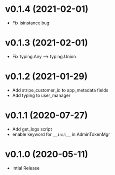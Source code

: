 # v0.1.4 (2021-02-01)
* Fix isinstance bug

# v0.1.3 (2021-02-01)
* Fix typing.Any --> typing.Union

# v0.1.2 (2021-01-29)
* Add stripe_customer_id to app_metadata fields
* Add typing to user_manager

# v0.1.1 (2020-07-27)

* Add get_logs script
* enable keyword for `__init__` in AdminTokenMgr

# v0.1.0 (2020-05-11)

* Intial Release